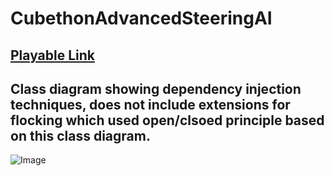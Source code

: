 # CubethonAdvancedSteeringAI
## [Playable Link](https://bigelowd-cs450-ai.github.io/Flocking/)
## Class diagram showing dependency injection techniques, does not include extensions for flocking which used open/clsoed principle based on this class diagram.
![Image](DI_AI_Steering_Class%20_Diagram.svg)
